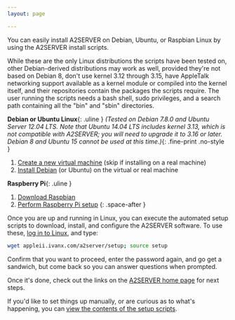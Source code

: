 ```yaml
---
layout: page

---
```


You can easily install A2SERVER on Debian, Ubuntu, or Raspbian Linux by using
the A2SERVER install scripts.

While these are the only Linux distributions the scripts have been tested on,
other Debian-derived distributions may work as well, provided they're not
based on Debian 8, don't use kernel 3.12 through 3.15, have AppleTalk
networking support available as a kernel module or compiled into the kernel
itself, and their repositories contain the packages the scripts require. The
user running the scripts needs a bash shell, sudo privileges, and a search
path containing all the "bin" and "sbin" directories.


__Debian or Ubuntu Linux__{: .uline } _(Tested on Debian 7.8.0 and Ubuntu Server 12.04 LTS. Note that Ubuntu 14.04
LTS includes kernel 3.13, which is *not* compatible with A2SERVER; you will
need to upgrade it to 3.16 or later. Debian 8 and Ubuntu 15 *cannot* be used
at this time.)_{: .fine-print .no-style }

1. [Create a new virtual machine][A2SERVER prepvm] (skip if installing on a
   real machine)
2. [Install Debian][A2SERVER installubuntu] (or Ubuntu) on the virtual or
   real machine

__Raspberry Pi__{: .uline }

1. [Download Raspbian][RPi downloads]
2. [Perform Raspberry Pi setup][A2SERVER raspberrypi]
{: .space-after }

Once you are up and running in Linux, you can execute the automated setup
scripts to download, install, and configure the A2SERVER software. To use
these, [log in to Linux][A2SERVER commands], and type:

~~~ bash
wget appleii.ivanx.com/a2server/setup; source setup
~~~

Confirm that you want to proceed, enter the password again, and go get a
sandwich, but come back so you can answer questions when prompted.

Once it's done, check out the links on the [A2SERVER home page][A2SERVER] for
next steps.

If you'd like to set things up manually, or are curious as to what's
happening, you can [view the contents of the setup scripts][A2SERVER scriptdetails].

[A2SERVER prepvm]: a2server_prepvm.htnl
[A2SERVER installubuntu]: a2server_installubuntu.html
[RPi downloads]: http://www.raspberrypi.org/downloads/
[A2SERVER raspberrypi]: a2server_raspberrypi.html
[A2SERVER commands]: a2server_commands.tml
[A2SERVER]: index.html
[A2SERVER scriptdetails]: a2server_scriptdetails.html
